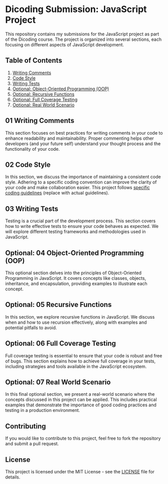 # Dicoding Submission: JavaScript Project

This repository contains my submissions for the JavaScript project as part of the Dicoding course. The project is organized into several sections, each focusing on different aspects of JavaScript development.

## Table of Contents

1. [Writing Comments](#01-writing-comments)
2. [Code Style](#02-code-style)
3. [Writing Tests](#03-writing-test)
4. [Optional: Object-Oriented Programming (OOP)](#optional-04-oop)
5. [Optional: Recursive Functions](#optional-05-recursive)
6. [Optional: Full Coverage Testing](#optional-06-full-coverage-testing)
7. [Optional: Real World Scenario](#optional-07-real-world-scenario)

## 01 Writing Comments

This section focuses on best practices for writing comments in your code to enhance readability and maintainability. Proper commenting helps other developers (and your future self) understand your thought process and the functionality of your code.

## 02 Code Style

In this section, we discuss the importance of maintaining a consistent code style. Adhering to a specific coding convention can improve the clarity of your code and make collaboration easier. This project follows [specific coding guidelines](https://example.com) (replace with actual guidelines).

## 03 Writing Tests

Testing is a crucial part of the development process. This section covers how to write effective tests to ensure your code behaves as expected. We will explore different testing frameworks and methodologies used in JavaScript.

## Optional: 04 Object-Oriented Programming (OOP)

This optional section delves into the principles of Object-Oriented Programming in JavaScript. It covers concepts like classes, objects, inheritance, and encapsulation, providing examples to illustrate each concept.

## Optional: 05 Recursive Functions

In this section, we explore recursive functions in JavaScript. We discuss when and how to use recursion effectively, along with examples and potential pitfalls to avoid.

## Optional: 06 Full Coverage Testing

Full coverage testing is essential to ensure that your code is robust and free of bugs. This section explains how to achieve full coverage in your tests, including strategies and tools available in the JavaScript ecosystem.

## Optional: 07 Real World Scenario

In this final optional section, we present a real-world scenario where the concepts discussed in this project can be applied. This includes practical examples that demonstrate the importance of good coding practices and testing in a production environment.

## Contributing

If you would like to contribute to this project, feel free to fork the repository and submit a pull request.

## License

This project is licensed under the MIT License - see the [LICENSE](LICENSE) file for details.

